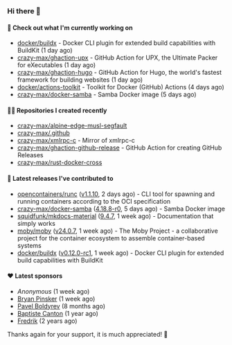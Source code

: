 ### Hi there 👋

#### 👷 Check out what I'm currently working on

- [docker/buildx](https://github.com/docker/buildx) - Docker CLI plugin for extended build capabilities with BuildKit (1 day ago)
- [crazy-max/ghaction-upx](https://github.com/crazy-max/ghaction-upx) - GitHub Action for UPX, the Ultimate Packer for eXecutables (1 day ago)
- [crazy-max/ghaction-hugo](https://github.com/crazy-max/ghaction-hugo) - GitHub Action for Hugo, the world&#39;s fastest framework for building websites (1 day ago)
- [docker/actions-toolkit](https://github.com/docker/actions-toolkit) - Toolkit for Docker (GitHub) Actions (4 days ago)
- [crazy-max/docker-samba](https://github.com/crazy-max/docker-samba) - Samba Docker image (5 days ago)

#### 👨‍💻 Repositories I created recently

- [crazy-max/alpine-edge-musl-segfault](https://github.com/crazy-max/alpine-edge-musl-segfault)
- [crazy-max/.github](https://github.com/crazy-max/.github)
- [crazy-max/xmlrpc-c](https://github.com/crazy-max/xmlrpc-c) - Mirror of xmlrpc-c
- [crazy-max/ghaction-github-release](https://github.com/crazy-max/ghaction-github-release) - GitHub Action for creating GitHub Releases
- [crazy-max/rust-docker-cross](https://github.com/crazy-max/rust-docker-cross)

#### 🚀 Latest releases I've contributed to

- [opencontainers/runc](https://github.com/opencontainers/runc) ([v1.1.10](https://github.com/opencontainers/runc/releases/tag/v1.1.10), 2 days ago) - CLI tool for spawning and running containers according to the OCI specification
- [crazy-max/docker-samba](https://github.com/crazy-max/docker-samba) ([4.18.8-r0](https://github.com/crazy-max/docker-samba/releases/tag/4.18.8-r0), 5 days ago) - Samba Docker image
- [squidfunk/mkdocs-material](https://github.com/squidfunk/mkdocs-material) ([9.4.7](https://github.com/squidfunk/mkdocs-material/releases/tag/9.4.7), 1 week ago) - Documentation that simply works
- [moby/moby](https://github.com/moby/moby) ([v24.0.7](https://github.com/moby/moby/releases/tag/v24.0.7), 1 week ago) - The Moby Project - a collaborative project for the container ecosystem to assemble container-based systems
- [docker/buildx](https://github.com/docker/buildx) ([v0.12.0-rc1](https://github.com/docker/buildx/releases/tag/v0.12.0-rc1), 1 week ago) - Docker CLI plugin for extended build capabilities with BuildKit

#### ❤️ Latest sponsors
- _Anonymous_ (1 week ago)
- [Bryan Pinsker](https://github.com/BryanPinsker) (1 week ago)
- [Pavel Boldyrev](https://github.com/bpg) (8 months ago)
- [Baptiste Canton](https://github.com/batmac) (1 year ago)
- [Fredrik](https://github.com/fredrikscode) (2 years ago)

Thanks again for your support, it is much appreciated! 🙏
